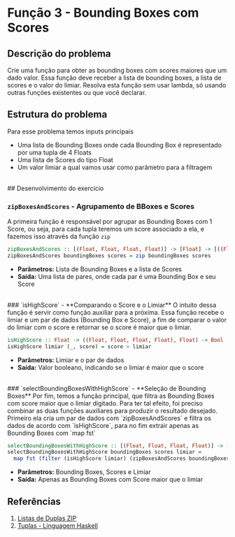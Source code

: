 # Função 3 - Bounding Boxes com Scores

## Descrição do problema

Crie uma função para obter as bounding boxes com scores maiores que um dado valor. Essa função deve receber a lista de bounding boxes, a lista de scores e o valor do limiar.
Resolva esta função sem usar lambda, só usando outras funções existentes ou que você declarar.

## Estrutura do problema

Para esse problema temos inputs principais

- Uma lista de Bounding Boxes onde cada Bounding Box é representado por uma tupla de 4 Floats
- Uma lista de Scores do tipo Float
- Um valor limiar a qual vamos usar como parâmetro para a filtragem
<br>
## Desenvolvimento do exercício

### `zipBoxesAndScores` - **Agrupamento de BBoxes e Scores**
A primeira função é responsável por agrupar as Bounding Boxes com 1 Score, ou seja, para cada tupla teremos um score associado a ela, e fazemos isso através da função `zip`

``` haskell
zipBoxesAndScores :: [(Float, Float, Float, Float)] -> [Float] -> [((Float, Float, Float, Float), Float)]
zipBoxesAndScores boundingBoxes scores = zip boundingBoxes scores 
```
- **Parâmetros:** Lista de Bounding Boxes e a lista de Scores
- **Saída:** Uma lista de pares, onde cada par é uma Bounding Box e seu Score
<br>
### `isHighScore` - **Comparando o Score e o Limiar**
O intuito dessa função é servir como função auxiliar para a próxima. Essa função recebe o limiar e um par de dados (Bounding Box e Score), a fim de comparar o valor do limiar com o score e retornar se o score é maior que o limiar.

``` haskell
isHighScore :: Float -> ((Float, Float, Float, Float), Float) -> Bool
isHighScore limiar (_, score) = score > limiar
```
- **Parâmetros:** Limiar e o par de dados
- **Saída:** Valor booleano, indicando se o limiar é maior que o score
<br>
### `selectBoundingBoxesWithHighScore` - **Seleção de Bounding Boxes**
Por fim, temos a função principal, que filtra as Bounding Boxes com score maior que o limiar digitado. Para ter tal efeito, foi preciso combinar as duas funções auxiliares para produzir o resultado desejado. Primeiro ela cria um par de dados com `zipBoxesAndScores` e filtra os dados de acordo com `isHighScore`, para no fim extrair apenas as Bounding Boxes com `map fst`

``` haskell
selectBoundingBoxesWithHighScore :: [(Float, Float, Float, Float)] -> [Float] -> Float -> [(Float, Float, Float, Float)]
selectBoundingBoxesWithHighScore boundingBoxes scores limiar =  
  map fst (filter (isHighScore limiar) (zipBoxesAndScores boundingBoxes scores))
```
- **Parâmetros:** Bounding Boxes, Scores e Limiar
- **Saída:** Apenas as Bounding Boxes com Score maior que o limiar
  <br>
## Referências
1. [Listas de Duplas ZIP](https://www.youtube.com/watch?v=BGpVTurVPo4)
2. [Tuplas - Linguagem Haskell](https://www.facom.ufu.br/~madriana/PF/Haskell3.pdf)
